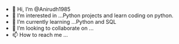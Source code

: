 - 👋 Hi, I’m @Anirudh1985
- 👀 I’m interested in ...Python projects and learn coding on python.
- 🌱 I’m currently learning ...Python and SQL
- 💞️ I’m looking to collaborate on ...
- 📫 How to reach me ...

<!---
Anirudh1985/Anirudh1985 is a ✨ special ✨ repository because its `README.md` (this file) appears on your GitHub profile.
You can click the Preview link to take a look at your changes.
--->
